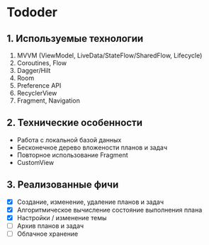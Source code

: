# Tododer

## 1. Используемые технологии

1. MVVM (ViewModel, LiveData/StateFlow/SharedFlow, Lifecycle)
2. Coroutines, Flow
3. Dagger/Hilt
4. Room
5. Preference API
6. RecyclerView
7. Fragment, Navigation

## 2. Технические особенности

* Работа с локальной базой данных
* Бесконечное дерево вложености планов и задач
* Повторное использование Fragment
* CustomView

## 3. Реализованные фичи

* [X]  Создание, изменение, удаление планов и задач
* [X]  Алгоритмическое вычисление состояние выполнения плана
* [X]  Настройки / изменение темы
* [ ]  Архив планов и задач
* [ ]  Облачное хранение
